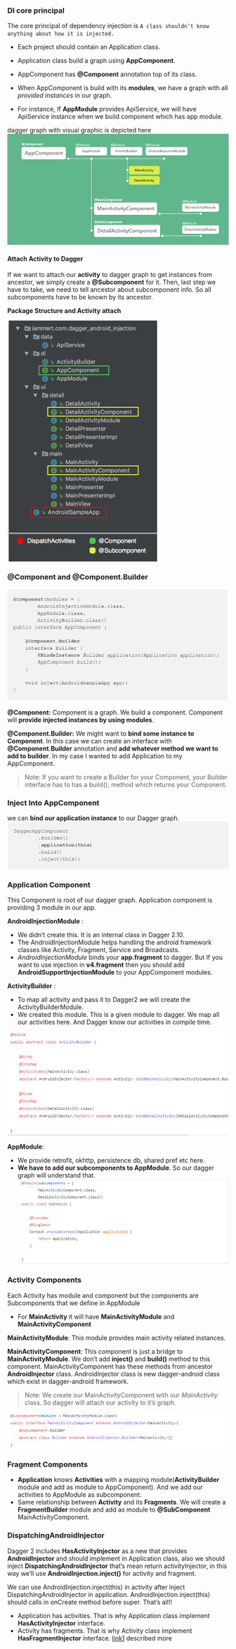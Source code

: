 ### DI core principal
The core principal of dependency injection is `A class shouldn’t know anything about how it is injected.`

- Each project should contain an Application class.
- Application class build a graph using **AppComponent**.


-  AppComponent has **@Component** annotation top of its class. 
-  When AppComponent is build with its **modules**, we have a graph with all *provided instances* in our graph.
-  For instance, If **AppModule** provides ApiService, we will have ApiService instance when we build component which has app module.


dagger graph with visual graphic is depicted here 
![graph](https://github.com/anjandebnath/ChatModule/blob/master/img/graph1.png)

#### Attach Activity to Dagger

If we want to attach our **activity** to dagger graph to get instances from ancestor, we simply create a **@Subcomponent** for it.
Then, last step we have to take, we need to tell ancestor about subcomponent info. So all subcomponents have to be known by its ancestor.

**Package Structure and Activity attach**

![subcomponent](https://github.com/anjandebnath/ChatModule/blob/master/img/package.png)

### @Component and @Component.Builder
![component](https://github.com/anjandebnath/ChatModule/blob/master/img/component.PNG)

**@Component:** Component is a graph. We build a component. Component will **provide injected instances by using modules**.

**@Component.Builder:** We might want to **bind some instance to Component**. In this case we can create an interface with **@Component.Builder** annotation and **add whatever method we want to add to builder**. 
 In my case I wanted to add Application to my AppComponent.

>Note: If you want to create a Builder for your Component, your Builder interface has to has a build(); method which returns your Component.


### Inject Into AppComponent
we can **bind our application instance** to our Dagger graph.
![bind instance](https://github.com/anjandebnath/ChatModule/blob/master/img/Bindinstance.PNG)


### Application Component
This Component is root of our dagger graph. Application component is providing 3 module in our app.

**AndroidInjectionModule** : 
- We didn’t create this. It is an internal class in Dagger 2.10. 
- The AndroidInjectionModule helps handling the android framework classes like Activity, Fragment, Service and Broadcasts.
- *AndroidInjectionModule* binds your **app.fragment** to dagger. But If you want to use injection in **v4.fragment** then you should add **AndroidSupportInjectionModule** to your AppComponent modules.

**ActivityBuilder** : 
- To map all activity and pass it to Dagger2 we will create the ActivityBuilderModule. 
- We created this module. This is a given module to dagger. We map all our activities here. And Dagger know our activities in compile time.

![ac](https://github.com/anjandebnath/ChatModule/blob/master/img/ActivityBuilder1.PNG)

**AppModule**: 
- We provide retrofit, okhttp, persistence db, shared pref etc here. 
- **We have to add our subcomponents to AppModule**. So our dagger graph will understand that.
![Apmodule](https://github.com/anjandebnath/ChatModule/blob/master/img/AppModule1.PNG)


### Activity Components
Each Activity has module and component but the components are Subcomponents that we define in AppModule
- For **MainActivity** it will have **MainActivityModule** and **MainActivityComponent**

**MainActivityModule**: This module provides main activity related instances.

**MainActivityComponent**: This component is just a bridge to **MainActivityModule**. We don’t add **inject()** and **build()** method to this component. MainActivityComponent has these methods from ancestor **AndroidInjector** class. AndroidInjector class is new dagger-android class which exist in dagger-android framework. 

> Note: We create our MainActivityComponent with our *MainActivity* class. So dagger will attach our activity to it’s graph.

![](https://github.com/anjandebnath/ChatModule/blob/master/img/ActivityComponent1.PNG)


### Fragment Components
 - **Application** knows **Activities** with a mapping module(**ActivityBuilder** module and add as module to AppComponent). And we add our activities to AppModule as subcomponent.
 - Same relationship between **Activity** and its **Fragments**. We will create a **FragmentBuilder** module and add as module to **@SubComponent** MainActivityComponent.
 
 ### DispatchingAndroidInjector<T>
 
 Dagger 2 includes **HasActivityInjector** as a new that provides **AndroidInjector** and should implement in Application class, also we should inject **DispatchingAndroidInjector** that’s mean return activityInjector, in this way we’ll use **AndroidInjection.inject()** for activity and fragment.
 
 
 We can use AndroidInjection.inject(this) in activity after inject DispatchingAndroidInjector in application.
 AndroidInjection.inject(this) should calls in onCreate method before super. That’s all!!
 
 - Application has activities. That is why Application class implement **HasActivityInjector** interface.
 - Activity has fragments. That is why Activity class implement **HasFragmentInjector** interface.
 [link1](https://medium.com/@iammert/new-android-injector-with-dagger-2-part-1-8baa60152abe) described more